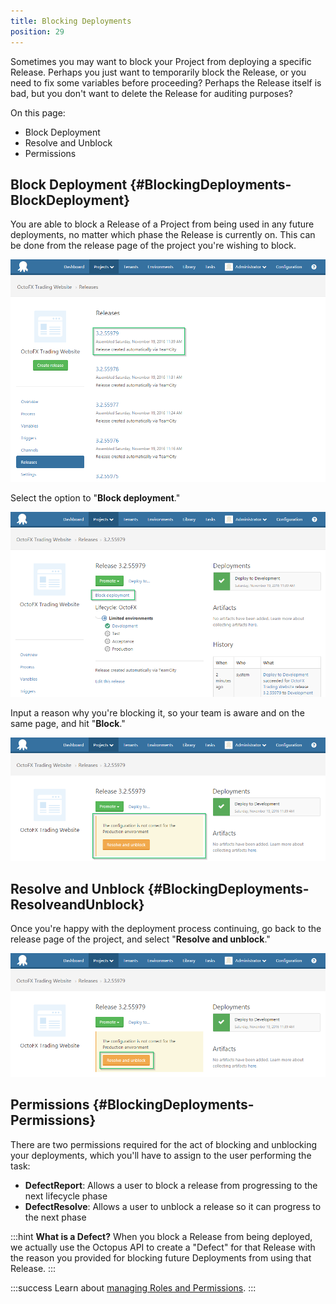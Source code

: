 ```yaml
---
title: Blocking Deployments
position: 29
---
```



Sometimes you may want to block your Project from deploying a specific Release. Perhaps you just want to temporarily block the Release, or you need to fix some variables before proceeding? Perhaps the Release itself is bad, but you don't want to delete the Release for auditing purposes?


On this page:


- Block Deployment
- Resolve and Unblock
- Permissions

## Block Deployment {#BlockingDeployments-BlockDeployment}


You are able to block a Release of a Project from being used in any future deployments, no matter which phase the Release is currently on. This can be done from the release page of the project you're wishing to block.


![](/docs/images/3049133/5865856.png "width=500")


Select the option to "**Block deployment**."


![](/docs/images/3049133/5865857.png "width=500")


Input a reason why you're blocking it, so your team is aware and on the same page, and hit "**Block**."


![](/docs/images/3049133/5865858.png "width=500")

## Resolve and Unblock {#BlockingDeployments-ResolveandUnblock}


Once you're happy with the deployment process continuing, go back to the release page of the project, and select "**Resolve and unblock**."


![](/docs/images/3049133/5865859.png "width=500")

## Permissions {#BlockingDeployments-Permissions}


There are two permissions required for the act of blocking and unblocking your deployments, which you'll have to assign to the user performing the task:

- **DefectReport**: Allows a user to block a release from progressing to the next lifecycle phase
- **DefectResolve**: Allows a user to unblock a release so it can progress to the next phase


:::hint
**What is a Defect?**
When you block a Release from being deployed, we actually use the Octopus API to create a "Defect" for that Release with the reason you provided for blocking future Deployments from using that Release.
:::

:::success
Learn about [managing Roles and Permissions](/docs/administration/managing-users-and-teams/user-roles.md).
:::
